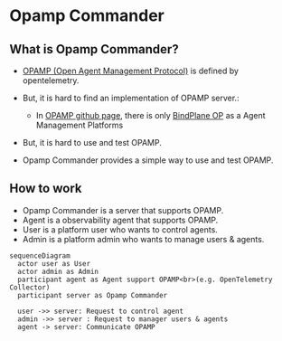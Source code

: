 # Opamp Commander

## What is Opamp Commander?
- [OPAMP (Open Agent Management Protocol)](https://opentelemetry.io/docs/specs/opamp/) is defined by opentelemetry.
- But, it is hard to find an implementation of OPAMP server.:
  - In [OPAMP github page](https://github.com/open-telemetry/opamp-spec), there is only [BindPlane OP](https://observiq.com/) as a Agent Management Platforms

- But, it is hard to use and test OPAMP.
- Opamp Commander provides a simple way to use and test OPAMP.

## How to work

- Opamp Commander is a server that supports OPAMP.
- Agent is a observability agent that supports OPAMP.
- User is a platform user who wants to control agents.
- Admin is a platform admin who wants to manage users & agents.

```mermaid
sequenceDiagram
  actor user as User
  actor admin as Admin
  participant agent as Agent support OPAMP<br>(e.g. OpenTelemetry Collector)
  participant server as Opamp Commander
  
  user ->> server: Request to control agent
  admin ->> server : Request to manager users & agents
  agent -> server: Communicate OPAMP
```